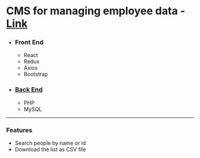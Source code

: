 # CMS for managing employee data - [Link](https://employee.briandhkim.fun)

- ### Front End
  * React
  * Redux
  * Axios
  * Bootstrap

- ### [Back End](https://github.com/briandhkim/phpTable)
  * PHP
  * MySQL

------------

### Features
  - Search people by name or id
  - Download the list as CSV file
  
